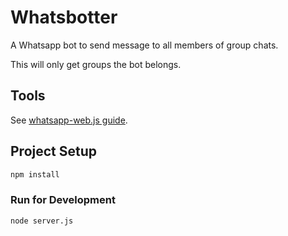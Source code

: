 # Whatsbotter
A Whatsapp bot to send message to all members of group chats.

This will only get groups the bot belongs.

## Tools

See [whatsapp-web.js guide](https://wwebjs.dev/guide/).


## Project Setup

```sh
npm install
```

### Run for Development

```sh
node server.js
```
